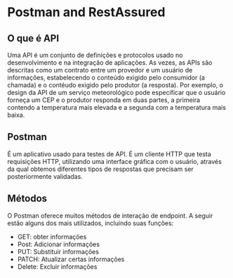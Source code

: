 # Postman and RestAssured

## O que é API

Uma API é um conjunto de definições e protocolos usado no desenvolvimento e na integração de aplicações. As vezes, as APIs são descritas como um contrato entre
um provedor e um usuário de informações, estabelecendo o conteúdo exigido pelo consumidor (a chamada) e o contéudo exigido pelo produtor (a resposta). Por exemplo, o 
design da API de um serviço meteorológico pode especificar que o usuário forneça um CEP e o produtor responda em duas partes, a primeira contendo a temperatura
mais elevada e a segunda com a temperatura mais baixa.

## Postman

É um aplicativo usado para testes de API. É um cliente HTTP que testa requisições HTTP, utilizando uma interface gráfica com o usuário, através da qual
obtemos diferentes tipos de respostas que precisam ser posteriormente validadas.

## Métodos

O Postman oferece muitos métodos de interação de endpoint. A seguir estão alguns dos mais utilizados, incluindo suas funções:

* GET: obter informações
* Post: Adicionar informações
* PUT: Substituir informações
* PATCH: Atualizar certas informações
* Delete: Excluir informações
